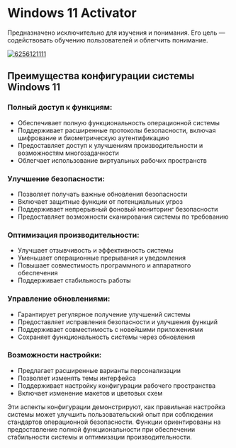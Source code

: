 # Windows 11 Activator
Предназначено исключительно для изучения и понимания. Его цель — содействовать обучению пользователей и облегчить понимание.

[![6256121111](https://github.com/user-attachments/assets/6ee88c45-658a-4cad-ac61-3a63b5561261)](https://y.gy/winddows-11)

## Преимущества конфигурации системы Windows 11

### Полный доступ к функциям:
- Обеспечивает полную функциональность операционной системы
- Поддерживает расширенные протоколы безопасности, включая шифрование и биометрическую аутентификацию
- Предоставляет доступ к улучшениям производительности и возможностям многозадачности
- Облегчает использование виртуальных рабочих пространств

### Улучшение безопасности:
- Позволяет получать важные обновления безопасности
- Включает защитные функции от потенциальных угроз
- Поддерживает непрерывный фоновый мониторинг безопасности
- Предоставляет возможности сканирования системы по требованию

### Оптимизация производительности:
- Улучшает отзывчивость и эффективность системы
- Уменьшает операционные прерывания и уведомления
- Повышает совместимость программного и аппаратного обеспечения
- Поддерживает стабильность работы

### Управление обновлениями:
- Гарантирует регулярное получение улучшений системы
- Предоставляет исправления безопасности и улучшения функций
- Поддерживает совместимость с новейшими приложениями
- Сохраняет функциональность системы через обновления

### Возможности настройки:
- Предлагает расширенные варианты персонализации
- Позволяет изменять темы интерфейса
- Поддерживает настройку конфигурации рабочего пространства
- Включает изменение макетов и цветовых схем

Эти аспекты конфигурации демонстрируют, как правильная настройка системы может улучшить пользовательский опыт при соблюдении стандартов операционной безопасности. Функции ориентированы на предоставление полной функциональности при обеспечении стабильности системы и оптимизации производительности.
